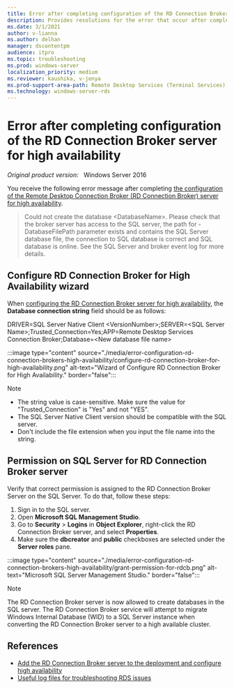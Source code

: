 ```yaml
---
title: Error after completing configuration of the RD Connection Broker server for high availability
description: Provides resolutions for the error that occur after completing configuration of the RD Connection Broker server for high availability.
ms.date: 3/1/2021
author: v-lianna
ms.author: delhan
manager: dscontentpm
audience: itpro
ms.topic: troubleshooting
ms.prod: windows-server
localization_priority: medium
ms.reviewer: kaushika, v-jenya
ms.prod-support-area-path: Remote Desktop Services (Terminal Services) licensing
ms.technology: windows-server-rds
---
```

# Error after completing configuration of the RD Connection Broker server for high availability

_Original product version:_ &nbsp; Windows Server 2016

You receive the following error message after completing [the configuration of the Remote Desktop Connection Broker (RD Connection Broker) server for high availability](/windows-server/remote/remote-desktop-services/rds-connection-broker-cluster#step-3-configure-the-connection-brokers-for-high-availability).

> Could not create the database \<DatabaseName>. Please check that the broker server has access to the SQL server, the path for -DatabaseFilePath parameter exists and contains the SQL Server database file, the connection to SQL database is correct and SQL database is online. See the SQL Server and broker event log for more details.

## Configure RD Connection Broker for High Availability wizard

When [configuring the RD Connection Broker server for high availability](/windows-server/remote/remote-desktop-services/rds-connection-broker-cluster#step-3-configure-the-connection-brokers-for-high-availability), the **Database connection string** field should be as follows:

DRIVER=SQL Server Native Client \<VersionNumber>;SERVER=\<SQL Server Name>;Trusted_Connection=Yes;APP=Remote Desktop Services Connection Broker;Database=\<New database file name>

:::image type="content" source="./media/error-configuration-rd-connection-brokers-high-availability/configure-rd-connection-broker-for-high-availability.png" alt-text="Wizard of Configure RD Connection Broker for High Availability." border="false":::

> [!NOTE]
>
> - The string value is case-sensitive. Make sure the value for "Trusted_Connection" is "Yes" and not "YES".
> - The SQL Server Native Client version should be compatible with the SQL server.
> - Don't include the file extension when you input the file name into the string.

## Permission on SQL Server for RD Connection Broker server

Verify that correct permission is assigned to the RD Connection Broker Server on the SQL Server. To do that, follow these steps:

1. Sign in to the SQL server.
2. Open **Microsoft SQL Management Studio**.
3. Go to **Security** > **Logins** in **Object Explorer**, right-click the RD Connection Broker server, and select **Properties**.
4. Make sure the **dbcreator** and **public** checkboxes are selected under the **Server roles** pane.

:::image type="content" source="./media/error-configuration-rd-connection-brokers-high-availability/grant-permission-for-rdcb.png" alt-text="Microsoft SQL Server Management Studio." border="false":::

> [!NOTE]
> The RD Connection Broker server is now allowed to create databases in the SQL server. The RD Connection Broker service will attempt to migrate Windows Internal Database (WID) to a SQL Server instance when converting the RD Connection Broker server to a high available cluster.

## References

- [Add the RD Connection Broker server to the deployment and configure high availability](/windows-server/remote/remote-desktop-services/rds-connection-broker-cluster)
- [Useful log files for troubleshooting RDS issues](/troubleshoot/windows-server/remote/log-files-to-troubleshoot-rds-issues)

